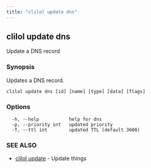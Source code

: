 ```yaml
---
title: "clilol update dns"
---
```

## clilol update dns

Update a DNS record

### Synopsis

Updates a DNS record.

```
clilol update dns [id] [name] [type] [data] [flags]
```

### Options

```
  -h, --help           help for dns
  -p, --priority int   updated priority
  -T, --ttl int        updated TTL (default 3600)
```

### SEE ALSO

* [clilol update](clilol_update.md)	 - Update things
